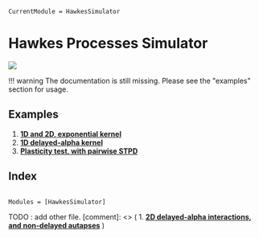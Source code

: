 ```@meta
CurrentModule = HawkesSimulator
```

# Hawkes Processes Simulator

[![](https://img.shields.io/static/v1?logo=GitHub&label=Open%20on%20GitHub&message=HawkesSimulator.jl&color=blue)](https://github.com/dylanfesta/HawkesSimulator.jl)

!!! warning
    The documentation is still missing. Please see the "examples" section for usage.

## Examples

1. [**1D and 2D, exponential kernel**](./exp_1and2D.md)
1. [**1D delayed-alpha kernel**](./alphadelay.md)
1. [**Plasticity test, with pairwise STPD**](./plasticty_STDP.md)

## Index

```@index
```

```@autodocs
Modules = [HawkesSimulator]
```

TODO : add other  file.
[comment]: <> ( 1. [**2D delayed-alpha interactions, and non-delayed autapses**](./2d_delay_autapses.md) )
